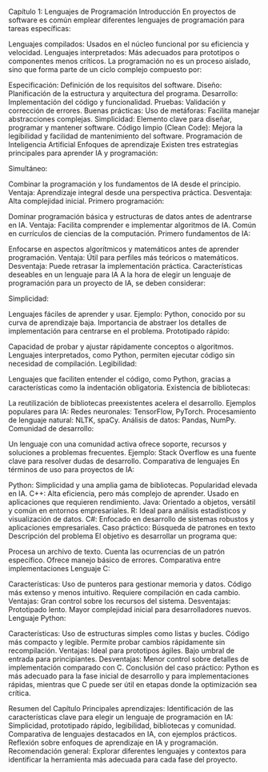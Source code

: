 Capítulo 1: Lenguajes de Programación
Introducción
En proyectos de software es común emplear diferentes lenguajes de programación para tareas específicas:

Lenguajes compilados: Usados en el núcleo funcional por su eficiencia y velocidad.
Lenguajes interpretados: Más adecuados para prototipos o componentes menos críticos.
La programación no es un proceso aislado, sino que forma parte de un ciclo complejo compuesto por:

Especificación: Definición de los requisitos del software.
Diseño: Planificación de la estructura y arquitectura del programa.
Desarrollo: Implementación del código y funcionalidad.
Pruebas: Validación y corrección de errores.
Buenas prácticas:
Uso de metáforas: Facilita manejar abstracciones complejas.
Simplicidad: Elemento clave para diseñar, programar y mantener software.
Código limpio (Clean Code): Mejora la legibilidad y facilidad de mantenimiento del software.
Programación de Inteligencia Artificial
Enfoques de aprendizaje
Existen tres estrategias principales para aprender IA y programación:

Simultáneo:

Combinar la programación y los fundamentos de IA desde el principio.
Ventaja: Aprendizaje integral desde una perspectiva práctica.
Desventaja: Alta complejidad inicial.
Primero programación:

Dominar programación básica y estructuras de datos antes de adentrarse en IA.
Ventaja: Facilita comprender e implementar algoritmos de IA.
Común en currículos de ciencias de la computación.
Primero fundamentos de IA:

Enfocarse en aspectos algorítmicos y matemáticos antes de aprender programación.
Ventaja: Útil para perfiles más teóricos o matemáticos.
Desventaja: Puede retrasar la implementación práctica.
Características deseables en un lenguaje para IA
A la hora de elegir un lenguaje de programación para un proyecto de IA, se deben considerar:

Simplicidad:

Lenguajes fáciles de aprender y usar.
Ejemplo: Python, conocido por su curva de aprendizaje baja.
Importancia de abstraer los detalles de implementación para centrarse en el problema.
Prototipado rápido:

Capacidad de probar y ajustar rápidamente conceptos o algoritmos.
Lenguajes interpretados, como Python, permiten ejecutar código sin necesidad de compilación.
Legibilidad:

Lenguajes que faciliten entender el código, como Python, gracias a características como la indentación obligatoria.
Existencia de bibliotecas:

La reutilización de bibliotecas preexistentes acelera el desarrollo.
Ejemplos populares para IA:
Redes neuronales: TensorFlow, PyTorch.
Procesamiento de lenguaje natural: NLTK, spaCy.
Análisis de datos: Pandas, NumPy.
Comunidad de desarrollo:

Un lenguaje con una comunidad activa ofrece soporte, recursos y soluciones a problemas frecuentes.
Ejemplo: Stack Overflow es una fuente clave para resolver dudas de desarrollo.
Comparativa de lenguajes
En términos de uso para proyectos de IA:

Python:
Simplicidad y una amplia gama de bibliotecas.
Popularidad elevada en IA.
C++:
Alta eficiencia, pero más complejo de aprender.
Usado en aplicaciones que requieren rendimiento.
Java:
Orientado a objetos, versátil y común en entornos empresariales.
R:
Ideal para análisis estadísticos y visualización de datos.
C#:
Enfocado en desarrollo de sistemas robustos y aplicaciones empresariales.
Caso práctico: Búsqueda de patrones en texto
Descripción del problema
El objetivo es desarrollar un programa que:

Procesa un archivo de texto.
Cuenta las ocurrencias de un patrón específico.
Ofrece manejo básico de errores.
Comparativa entre implementaciones
Lenguaje C:

Características:
Uso de punteros para gestionar memoria y datos.
Código más extenso y menos intuitivo.
Requiere compilación en cada cambio.
Ventajas:
Gran control sobre los recursos del sistema.
Desventajas:
Prototipado lento.
Mayor complejidad inicial para desarrolladores nuevos.
Lenguaje Python:

Características:
Uso de estructuras simples como listas y bucles.
Código más compacto y legible.
Permite probar cambios rápidamente sin recompilación.
Ventajas:
Ideal para prototipos ágiles.
Bajo umbral de entrada para principiantes.
Desventajas:
Menor control sobre detalles de implementación comparado con C.
Conclusión del caso práctico: Python es más adecuado para la fase inicial de desarrollo y para implementaciones rápidas, mientras que C puede ser útil en etapas donde la optimización sea crítica.

Resumen del Capítulo
Principales aprendizajes:
Identificación de las características clave para elegir un lenguaje de programación en IA:
Simplicidad, prototipado rápido, legibilidad, bibliotecas y comunidad.
Comparativa de lenguajes destacados en IA, con ejemplos prácticos.
Reflexión sobre enfoques de aprendizaje en IA y programación.
Recomendación general: Explorar diferentes lenguajes y contextos para identificar la herramienta más adecuada para cada fase del proyecto.